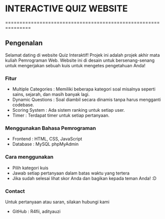 # INTERACTIVE QUIZ WEBSITE
===============================================================

## Pengenalan
Selamat dating di website Quiz Interaktif! Projek ini adalah projek akhir mata kuliah Pemrograman Web. 
Website ini di desain untuk bersenang-senang untuk mengerjakan sebuah kuis untuk mengetes pengetahuan Anda!

### Fitur 
- Multiple Categories : Memiliki beberapa kategori soal misalnya seperti sains, sejarah, dan masih banyak lagi.
- Dynamic Questions : Soal diambil secara dinamis tanpa harus mengganti codebase.
- Scoring System : Ada sistem ranking untuk setiap user.
- Timer : Terdapat timer untuk setiap pertanyaan.

### Menggunakan Bahasa Pemrograman 
- Frontend : HTML, CSS, JavaScript
- Database : MySQL phpMyAdmin

### Cara menggunakan 
- Pilih kategori kuis
- Jawab setiap pertanyaan dalam batas waktu yang tertera 
- Jika sudah selesai lihat skor Anda dan bagikan kepada teman Anda! :D 

### Contact 
Untuk pertanyaan atau saran, silakan hubungi kami
- GitHub : R4fii, adityauzi
